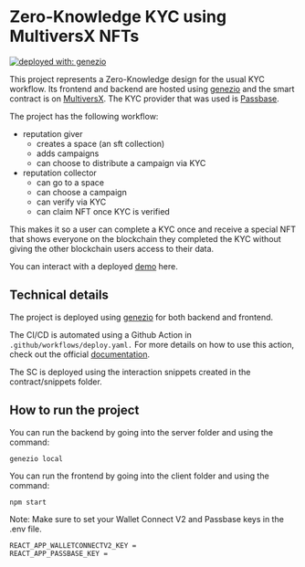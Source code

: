 # Zero-Knowledge KYC using MultiversX NFTs

[![deployed with: genezio](https://img.shields.io/badge/deployed_with-genezio-6742c1.svg?labelColor=62C353&style=flat-square)](https://github.com/genez-io/genezio)

This project represents a Zero-Knowledge design for the usual KYC workflow. Its frontend and backend are hosted using [genezio](https://github.com/Genez-io/genezio) and the smart contract is on [MultiversX](https://docs.multiversx.com/developers/overview). The KYC provider that was used is [Passbase](https://passbase.com/).

The project has the following workflow:

- reputation giver
  - creates a space (an sft collection)
  - adds campaigns
  - can choose to distribute a campaign via KYC
- reputation collector
  - can go to a space
  - can choose a campaign
  - can verify via KYC
  - can claim NFT once KYC is verified

This makes it so a user can complete a KYC once and receive a special NFT that shows everyone on the blockchain they completed the KYC without giving the other blockchain users access to their data.

You can interact with a deployed [demo](https://durin-mellon-elrond.app.genez.io./) here.

## Technical details

The project is deployed using [genezio](https://github.com/Genez-io/genezio) for both backend and frontend.

The CI/CD is automated using a Github Action in `.github/workflows/deploy.yaml.`
For more details on how to use this action, check out the official [documentation](https://github.com/Genez-io/genezio-github-action/blob/main/README.md).

The SC is deployed using the interaction snippets created in the contract/snippets folder.

## How to run the project

You can run the backend by going into the server folder and using the command:

```
genezio local
```

You can run the frontend by going into the client folder and using the command:

```
npm start
```

Note: Make sure to set your Wallet Connect V2 and Passbase keys in the .env file.

```
REACT_APP_WALLETCONNECTV2_KEY =
REACT_APP_PASSBASE_KEY =
```
